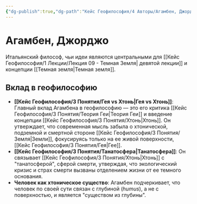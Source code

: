 ```yaml
---
{"dg-publish":true,"dg-path":"Кейс Геофилософия/4 Авторы/Агамбен, Джорджо","permalink":"/kejs-geofilosofiya/4-avtory/agamben-dzhordzho/","dgShowLocalGraph":true}
---
```


# Агамбен, Джорджо

Итальянский философ, чьи идеи являются центральными для [[Кейс Геофилософия/1 Лекции/Лекция 09 - Темная Земля\| девятой лекции]] и концепции [[Темная земля\|Темная земля]].

## Вклад в геофилософию
- **[[Кейс Геофилософия/3 Понятия/Гея vs Хтонь\|Гея vs Хтонь]]**: Главный вклад Агамбена в геофилософию — это его критика [[Кейс Геофилософия/3 Понятия/Теория Геи\|Теория Геи]] и введение концепции [[Кейс Геофилософия/3 Понятия/Хтонь\|Хтонь]]. Он утверждает, что современная мысль забыла о хтонической, подземной и смертной стороне [[Кейс Геофилософия/3 Понятия/Земля\|Земли]], фокусируясь только на ее живой поверхности, [[Кейс Геофилософия/3 Понятия/Гея\|Гее]].
- **[[Кейс Геофилософия/3 Понятия/Танатосфера\|Танатосфера]]**: Он связывает [[Кейс Геофилософия/3 Понятия/Хтонь\|Хтонь]] с "танатосферой", сферой смерти, утверждая, что экологический кризис и страх смерти вызваны отделением жизни от ее темного основания.
- **Человек как хтоническое существо**: Агамбен подчеркивает, что человек по своей сути связан с глубиной (*humus*), а не с поверхностью, и является "существом из глубины".